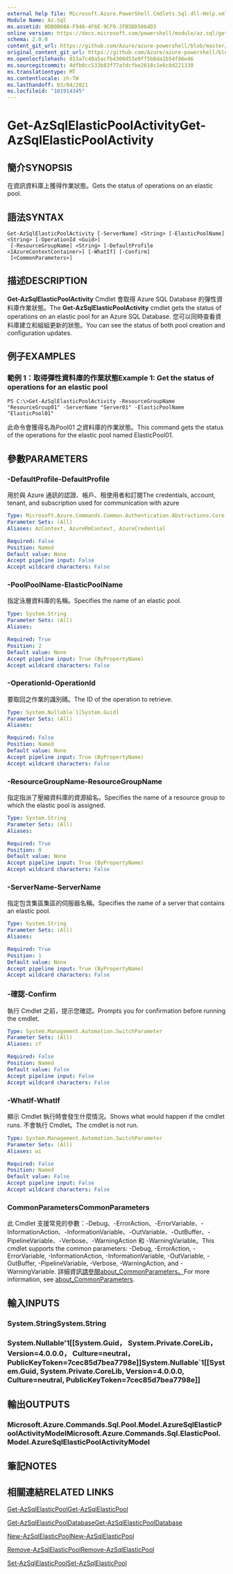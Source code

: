 ```yaml
---
external help file: Microsoft.Azure.PowerShell.Cmdlets.Sql.dll-Help.xml
Module Name: Az.Sql
ms.assetid: 0DB0B08A-F948-4F6E-9CF0-2FB5DD5064D3
online version: https://docs.microsoft.com/powershell/module/az.sql/get-azsqlelasticpoolactivity
schema: 2.0.0
content_git_url: https://github.com/Azure/azure-powershell/blob/master/src/Sql/Sql/help/Get-AzSqlElasticPoolActivity.md
original_content_git_url: https://github.com/Azure/azure-powershell/blob/master/src/Sql/Sql/help/Get-AzSqlElasticPoolActivity.md
ms.openlocfilehash: 013a7c40a5acfb4306d53e0ff5b8da1b54f86e46
ms.sourcegitcommit: 4dfb0cc533b83f77afdcfbe2618c1e6c8d221330
ms.translationtype: MT
ms.contentlocale: zh-TW
ms.lasthandoff: 03/04/2021
ms.locfileid: "101914345"
---
```

# <span data-ttu-id="d7d90-101">Get-AzSqlElasticPoolActivity</span><span class="sxs-lookup"><span data-stu-id="d7d90-101">Get-AzSqlElasticPoolActivity</span></span>

## <span data-ttu-id="d7d90-102">簡介</span><span class="sxs-lookup"><span data-stu-id="d7d90-102">SYNOPSIS</span></span>
<span data-ttu-id="d7d90-103">在資訊資料庫上獲得作業狀態。</span><span class="sxs-lookup"><span data-stu-id="d7d90-103">Gets the status of operations on an elastic pool.</span></span>

## <span data-ttu-id="d7d90-104">語法</span><span class="sxs-lookup"><span data-stu-id="d7d90-104">SYNTAX</span></span>

```
Get-AzSqlElasticPoolActivity [-ServerName] <String> [-ElasticPoolName] <String> [-OperationId <Guid>]
 [-ResourceGroupName] <String> [-DefaultProfile <IAzureContextContainer>] [-WhatIf] [-Confirm]
 [<CommonParameters>]
```

## <span data-ttu-id="d7d90-105">描述</span><span class="sxs-lookup"><span data-stu-id="d7d90-105">DESCRIPTION</span></span>
<span data-ttu-id="d7d90-106">**Get-AzSqlElasticPoolActivity** Cmdlet 會取得 Azure SQL Database 的彈性資料庫作業狀態。</span><span class="sxs-lookup"><span data-stu-id="d7d90-106">The **Get-AzSqlElasticPoolActivity** cmdlet gets the status of operations on an elastic pool for an Azure SQL Database.</span></span>
<span data-ttu-id="d7d90-107">您可以同時查看資料庫建立和組組更新的狀態。</span><span class="sxs-lookup"><span data-stu-id="d7d90-107">You can see the status of both pool creation and configuration updates.</span></span>

## <span data-ttu-id="d7d90-108">例子</span><span class="sxs-lookup"><span data-stu-id="d7d90-108">EXAMPLES</span></span>

### <span data-ttu-id="d7d90-109">範例 1：取得彈性資料庫的作業狀態</span><span class="sxs-lookup"><span data-stu-id="d7d90-109">Example 1: Get the status of operations for an elastic pool</span></span>
```
PS C:\>Get-AzSqlElasticPoolActivity -ResourceGroupName "ResourceGroup01" -ServerName "Server01" -ElasticPoolName "ElasticPool01"
```

<span data-ttu-id="d7d90-110">此命令會獲得名為Pool01 之資料庫的作業狀態。</span><span class="sxs-lookup"><span data-stu-id="d7d90-110">This command gets the status of the operations for the elastic pool named ElasticPool01.</span></span>

## <span data-ttu-id="d7d90-111">參數</span><span class="sxs-lookup"><span data-stu-id="d7d90-111">PARAMETERS</span></span>

### <span data-ttu-id="d7d90-112">-DefaultProfile</span><span class="sxs-lookup"><span data-stu-id="d7d90-112">-DefaultProfile</span></span>
<span data-ttu-id="d7d90-113">用於與 Azure 通訊的認證、帳戶、租使用者和訂閱</span><span class="sxs-lookup"><span data-stu-id="d7d90-113">The credentials, account, tenant, and subscription used for communication with azure</span></span>

```yaml
Type: Microsoft.Azure.Commands.Common.Authentication.Abstractions.Core.IAzureContextContainer
Parameter Sets: (All)
Aliases: AzContext, AzureRmContext, AzureCredential

Required: False
Position: Named
Default value: None
Accept pipeline input: False
Accept wildcard characters: False
```

### <span data-ttu-id="d7d90-114">-PoolPoolName</span><span class="sxs-lookup"><span data-stu-id="d7d90-114">-ElasticPoolName</span></span>
<span data-ttu-id="d7d90-115">指定泳層資料庫的名稱。</span><span class="sxs-lookup"><span data-stu-id="d7d90-115">Specifies the name of an elastic pool.</span></span>

```yaml
Type: System.String
Parameter Sets: (All)
Aliases:

Required: True
Position: 2
Default value: None
Accept pipeline input: True (ByPropertyName)
Accept wildcard characters: False
```

### <span data-ttu-id="d7d90-116">-OperationId</span><span class="sxs-lookup"><span data-stu-id="d7d90-116">-OperationId</span></span>
<span data-ttu-id="d7d90-117">要取回之作業的識別碼。</span><span class="sxs-lookup"><span data-stu-id="d7d90-117">The ID of the operation to retrieve.</span></span>

```yaml
Type: System.Nullable`1[System.Guid]
Parameter Sets: (All)
Aliases:

Required: False
Position: Named
Default value: None
Accept pipeline input: True (ByPropertyName)
Accept wildcard characters: False
```

### <span data-ttu-id="d7d90-118">-ResourceGroupName</span><span class="sxs-lookup"><span data-stu-id="d7d90-118">-ResourceGroupName</span></span>
<span data-ttu-id="d7d90-119">指定指派了壓縮資料庫的資源組名。</span><span class="sxs-lookup"><span data-stu-id="d7d90-119">Specifies the name of a resource group to which the elastic pool is assigned.</span></span>

```yaml
Type: System.String
Parameter Sets: (All)
Aliases:

Required: True
Position: 0
Default value: None
Accept pipeline input: True (ByPropertyName)
Accept wildcard characters: False
```

### <span data-ttu-id="d7d90-120">-ServerName</span><span class="sxs-lookup"><span data-stu-id="d7d90-120">-ServerName</span></span>
<span data-ttu-id="d7d90-121">指定包含集區集區的伺服器名稱。</span><span class="sxs-lookup"><span data-stu-id="d7d90-121">Specifies the name of a server that contains an elastic pool.</span></span>

```yaml
Type: System.String
Parameter Sets: (All)
Aliases:

Required: True
Position: 1
Default value: None
Accept pipeline input: True (ByPropertyName)
Accept wildcard characters: False
```

### <span data-ttu-id="d7d90-122">-確認</span><span class="sxs-lookup"><span data-stu-id="d7d90-122">-Confirm</span></span>
<span data-ttu-id="d7d90-123">執行 Cmdlet 之前，提示您確認。</span><span class="sxs-lookup"><span data-stu-id="d7d90-123">Prompts you for confirmation before running the cmdlet.</span></span>

```yaml
Type: System.Management.Automation.SwitchParameter
Parameter Sets: (All)
Aliases: cf

Required: False
Position: Named
Default value: False
Accept pipeline input: False
Accept wildcard characters: False
```

### <span data-ttu-id="d7d90-124">-WhatIf</span><span class="sxs-lookup"><span data-stu-id="d7d90-124">-WhatIf</span></span>
<span data-ttu-id="d7d90-125">顯示 Cmdlet 執行時會發生什麼情況。</span><span class="sxs-lookup"><span data-stu-id="d7d90-125">Shows what would happen if the cmdlet runs.</span></span>
<span data-ttu-id="d7d90-126">不會執行 Cmdlet。</span><span class="sxs-lookup"><span data-stu-id="d7d90-126">The cmdlet is not run.</span></span>

```yaml
Type: System.Management.Automation.SwitchParameter
Parameter Sets: (All)
Aliases: wi

Required: False
Position: Named
Default value: False
Accept pipeline input: False
Accept wildcard characters: False
```

### <span data-ttu-id="d7d90-127">CommonParameters</span><span class="sxs-lookup"><span data-stu-id="d7d90-127">CommonParameters</span></span>
<span data-ttu-id="d7d90-128">此 Cmdlet 支援常見的參數：-Debug、-ErrorAction、-ErrorVariable、-InformationAction、-InformationVariable、-OutVariable、-OutBuffer、-PipelineVariable、-Verbose、-WarningAction 和 -WarningVariable。</span><span class="sxs-lookup"><span data-stu-id="d7d90-128">This cmdlet supports the common parameters: -Debug, -ErrorAction, -ErrorVariable, -InformationAction, -InformationVariable, -OutVariable, -OutBuffer, -PipelineVariable, -Verbose, -WarningAction, and -WarningVariable.</span></span> <span data-ttu-id="d7d90-129">詳細資訊[請參閱about_CommonParameters。](http://go.microsoft.com/fwlink/?LinkID=113216)</span><span class="sxs-lookup"><span data-stu-id="d7d90-129">For more information, see [about_CommonParameters](http://go.microsoft.com/fwlink/?LinkID=113216).</span></span>

## <span data-ttu-id="d7d90-130">輸入</span><span class="sxs-lookup"><span data-stu-id="d7d90-130">INPUTS</span></span>

### <span data-ttu-id="d7d90-131">System.String</span><span class="sxs-lookup"><span data-stu-id="d7d90-131">System.String</span></span>

### <span data-ttu-id="d7d90-132">System.Nullable'1[[System.Guid， System.Private.CoreLib， Version=4.0.0.0， Culture=neutral， PublicKeyToken=7cec85d7bea7798e]]</span><span class="sxs-lookup"><span data-stu-id="d7d90-132">System.Nullable\`1[[System.Guid, System.Private.CoreLib, Version=4.0.0.0, Culture=neutral, PublicKeyToken=7cec85d7bea7798e]]</span></span>

## <span data-ttu-id="d7d90-133">輸出</span><span class="sxs-lookup"><span data-stu-id="d7d90-133">OUTPUTS</span></span>

### <span data-ttu-id="d7d90-134">Microsoft.Azure.Commands.Sql.Pool.Model.AzureSqlElasticPoolActivityModel</span><span class="sxs-lookup"><span data-stu-id="d7d90-134">Microsoft.Azure.Commands.Sql.ElasticPool.Model.AzureSqlElasticPoolActivityModel</span></span>

## <span data-ttu-id="d7d90-135">筆記</span><span class="sxs-lookup"><span data-stu-id="d7d90-135">NOTES</span></span>

## <span data-ttu-id="d7d90-136">相關連結</span><span class="sxs-lookup"><span data-stu-id="d7d90-136">RELATED LINKS</span></span>

[<span data-ttu-id="d7d90-137">Get-AzSqlElasticPool</span><span class="sxs-lookup"><span data-stu-id="d7d90-137">Get-AzSqlElasticPool</span></span>](./Get-AzSqlElasticPool.md)

[<span data-ttu-id="d7d90-138">Get-AzSqlElasticPoolDatabase</span><span class="sxs-lookup"><span data-stu-id="d7d90-138">Get-AzSqlElasticPoolDatabase</span></span>](./Get-AzSqlElasticPoolDatabase.md)

[<span data-ttu-id="d7d90-139">New-AzSqlElasticPool</span><span class="sxs-lookup"><span data-stu-id="d7d90-139">New-AzSqlElasticPool</span></span>](./New-AzSqlElasticPool.md)

[<span data-ttu-id="d7d90-140">Remove-AzSqlElasticPool</span><span class="sxs-lookup"><span data-stu-id="d7d90-140">Remove-AzSqlElasticPool</span></span>](./Remove-AzSqlElasticPool.md)

[<span data-ttu-id="d7d90-141">Set-AzSqlElasticPool</span><span class="sxs-lookup"><span data-stu-id="d7d90-141">Set-AzSqlElasticPool</span></span>](./Set-AzSqlElasticPool.md)


